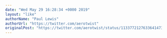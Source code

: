 ```yaml
---
date: "Wed May 29 16:28:34 +0000 2019"
layout: "like"
authorName: "Paul Lewis"
authorUrl: "https://twitter.com/aerotwist"
originalPost: "https://twitter.com/aerotwist/status/1133772127633641473"
---
```

